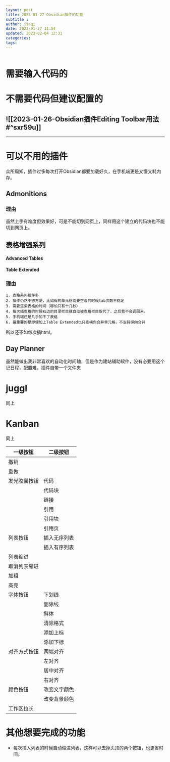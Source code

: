 ```yaml
---
layout: post
title: 2023-01-27-Obsidian插件的功能
subtitle :
author: jiaqi
date: 2023-01-27 11:54
updated: 2023-02-04 12:31
categories: 
tags:
---
```

```toc
```

# 需要输入代码的

# 不需要代码但建议配置的
## ![[2023-01-26-Obsidian插件Editing Toolbar用法#^sxr59u]]




****
# 可以不用的插件

众所周知，插件过多每次打开Obsidian都要加载好久，在手机端更是又慢又耗内存。

## Admonitions

### 理由

虽然上手有难度但效果好，可是不能切到网页上，同样用这个建立的代码块也不能切到网页上。

## 表格增强系列
#### Advanced Tables
#### Table Extended

### 理由

	1. 表格系列插件多
	2. 操作仍然不够方便，比如有的单元格需要空着的时候tab次数不稳定
	3. 需要渲染表格的时间（哪怕只有十几秒）
	4. 每次插表格的时候右边的目录栏目就自动被表格栏目取代了，之后我不会调回来。
	5. 手机端还是几乎加不了表格
	6. 最重要的是即使加上Table Extended也只能横向合并单元格，不支持纵向合并

所以还不如每次插html。

## Day Planner

虽然能做出我非常喜欢的自动化时间轴，但是作为建站辅助软件，没有必要用这个记日程，配置难，插件自带一个文件夹

# juggl

同上
# Kanban
同上



| 一级按钮     | 二级按钮     |
| ------------ | ------------ |
| 撤销         |              |
| 重做         |              |
| 发光胶囊按钮 | 代码         |
|              | 代码块       |
|              | 链接         |
|              | 引用         |
|              | 引用块       |
|              | 引用页       |
| 列表按钮     | 插入无序列表 |
|              | 插入有序列表 |
| 列表缩进     |              |
| 取消列表缩进 |              |
| 加粗         |              |
| 高亮         |              |
| 字体按钮     | 下划线       |
|              | 删除线       |
|              | 斜体         |
|              | 清除格式     |
|              | 添加上标     |
|              | 添加下标     |
| 对齐方式按钮 | 两端对齐     |
|              | 左对齐       |
|              | 居中对齐     |
|              | 右对齐       |
| 颜色按钮     | 改变文字颜色 |
|              | 改变背景颜色 |
| 工作区拉长   |              |


# 其他想要完成的功能
- 每次插入列表的时候自动缩进列表，这样可以去掉头顶的两个按钮，也更省时间。

